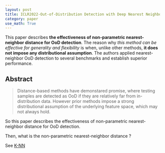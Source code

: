 ```yaml
---
layout: post
title: ICLR2022-Out-of-Distribution Detection with Deep Nearest Neighbors
category: paper
use_math: True
---
```


This paper describes **the effectiveness of non-parametric nearest-neighbor distance for OoD detection**.
The reason why *this method can be effective for generality and flexibility* is when, unlike other methods, **it does not impose
any distributional assumption**. The authors applied nearest-neighbor OoD detection to several benchmarks and establish superior performance.


## Abstract

> Distance-based methods have demonstared promise, where testing samples are detected as OoD if they are relatively far from in-distribution data. However prior methods impose a strong distributional assumption of the underlying feature space, which may not always hold.

So this paper describes the effectiveness of non-parametric nearest-neighbor distance for OoD detection.

Then, what is the non-parametric nearest-neighbor distance ?

See [K-NN](https://mawjdgus0812.github.io/2022/09/30/K-Nearest-Neighbors-Algorithm/)


